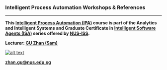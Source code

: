 ﻿### Intelligent Process Automation Workshops & References
---
**This [Intelligent Process Automation (IPA)](https://www.iss.nus.edu.sg/executive-education/course/detail/intelligent-process-automation "Intelligent Process Automation") course is part of the Analytics and Intelligent Systems and Graduate Certificate in [Intelligent Software Agents (ISA)](https://www.iss.nus.edu.sg/stackable-certificate-programmes/intelligent-systems "Intelligent Software Agents") series offered by [NUS-ISS](https://www.iss.nus.edu.sg "Institute of Systems Science, National University of Singapore").**

**Lecturer: [GU Zhan (Sam)](https://www.iss.nus.edu.sg/about-us/staff/detail/201/GU%20Zhan "GU Zhan (Sam)")**

[![alt text](https://www.iss.nus.edu.sg/images/default-source/About-Us/7.6.1-teaching-staff/sam-website.tmb-.png "Let's check Sam' profile page")](https://www.iss.nus.edu.sg/about-us/staff/detail/201/GU%20Zhan)

**zhan.gu@nus.edu.sg**
